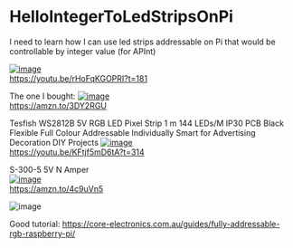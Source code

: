 # HelloIntegerToLedStripsOnPi
I need to learn how I can use led strips addressable on Pi that would be controllable by integer value (for APInt)


 
[![image](https://github.com/user-attachments/assets/46e27c33-c634-4358-85e5-005ff07df3a9)](https://youtu.be/rHoFqKGOPRI?t=181)   
https://youtu.be/rHoFqKGOPRI?t=181  


The one I bought:
[![image](https://github.com/user-attachments/assets/4a14988b-7618-44b7-b2e4-3b508604d159)](https://amzn.to/3DY2RGU)  
https://amzn.to/3DY2RGU  

Tesfish WS2812B 5V RGB LED Pixel Strip 1 m 144 LEDs/M IP30 PCB Black Flexible Full Colour Addressable Individually Smart for Advertising Decoration DIY Projects 
[![image](https://github.com/user-attachments/assets/3d0373d3-36c3-48b5-b1dc-b37671a4daae)](https://youtu.be/KFtjf5mD6tA?t=314)  
https://youtu.be/KFtjf5mD6tA?t=314  


S-300-5 5V N Amper  
[![image](https://github.com/user-attachments/assets/a59f91e3-d30b-41c4-8407-61c1f2ed00b4)](https://amzn.to/4c9uVn5)  
https://amzn.to/4c9uVn5    


![image](https://github.com/user-attachments/assets/e31ccf2c-218a-4edd-8b5e-24c801ed89b9)


Good tutorial:
https://core-electronics.com.au/guides/fully-addressable-rgb-raspberry-pi/
